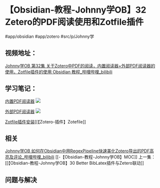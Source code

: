 # 【Obsidian-教程-Johnny学OB】32 Zetero的PDF阅读使用和Zotfile插件
#app/obsidian #app/zotero  #src/p/Johnny学 
## 视频地址：
[Johnny学OB 第32集 关于Zotero中PDF的阅读，内置阅读器+外部PDF阅读器的使用，Zotfile插件的使用 Obsidian 教程_哔哩哔哩_bilibili](https://www.bilibili.com/video/BV1m341127aU?share_source=copy_web)

## 学习笔记：

[内置PDF阅读器](https://www.bilibili.com/video/BV1m341127aU?share_source=copy_web#t=63.904911)
![](https://obsidian-001-1312884387.cos.ap-nanjing.myqcloud.com/ImageBed/ImageBed%E3%80%90Obsidian-%E6%95%99%E7%A8%8B-Johnny%E5%AD%A6OB%E3%80%9132%20Zetero%E7%9A%84PDF%E9%98%85%E8%AF%BB%E4%BD%BF%E7%94%A8%E5%92%8CZotfile%E6%8F%92%E4%BB%B6-0710-093640.png)


[外部PDF阅读器](https://www.bilibili.com/video/BV1m341127aU?share_source=copy_web#t=351.425142)
![](https://obsidian-001-1312884387.cos.ap-nanjing.myqcloud.com/ImageBed/ImageBed%E3%80%90Obsidian-%E6%95%99%E7%A8%8B-Johnny%E5%AD%A6OB%E3%80%9132%20Zetero%E7%9A%84PDF%E9%98%85%E8%AF%BB%E4%BD%BF%E7%94%A8%E5%92%8CZotfile%E6%8F%92%E4%BB%B6-0710-094329.png)



[Zotfile插件安装](https://www.bilibili.com/video/BV1m341127aU?share_source=copy_web#t=413.287782)[[【Zotero-插件】Zotefile]]


## 相关
[Johnny学OB 如何在Obsidian中用RegexPipeline快速美化Zotero导出的PDF高亮及评论_哔哩哔哩_bilibili](https://www.bilibili.com/video/BV1BF411x7EE?share_source=copy_web)
[[-【Obsidian-教程-Johnny学OB】MOC]]
上一集：[[【Obsidian-教程-Johnny学OB】30 Better BibLatex插件与Zetero联动]]

## 问题与解决